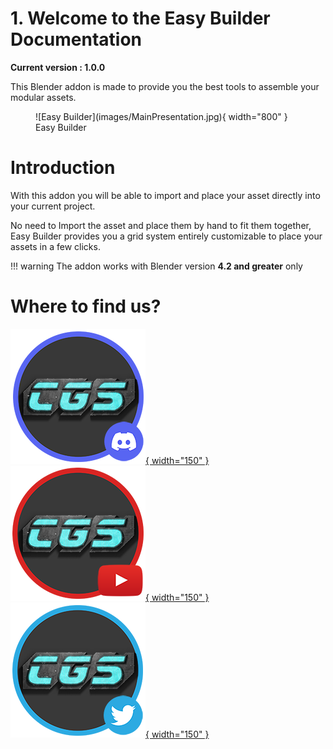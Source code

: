 # 1. Welcome to the Easy Builder Documentation

**Current version : 1.0.0**

This Blender addon is made to provide you the best tools to assemble your modular assets.

<figure markdown>
  ![Easy Builder](images/MainPresentation.jpg){ width="800" } 
  <figcaption>Easy Builder</figcaption>
</figure>

# Introduction
With this addon you will be able to import and place your asset directly into your current project.

No need to Import the asset and place them by hand to fit them together, Easy Builder provides you a grid system entirely customizable to place your assets in a few clicks.

!!! warning
    The addon works with Blender version **4.2 and greater** only


# Where to find us?

<a href="https://discord.gg/7B5wT8bQBD" target="_black">![CGSeb Discord](images/logo_discord.png){ width="150" }</a>
<a href="https://www.youtube.com/c/CGSeb-scifi" target="_black">![CGSeb Youtube](images/logo_youtube.png){ width="150" }</a>
<a href="https://twitter.com/CGSebSciFi" target="_black">![CGSeb Twitter](images/logo_twitter.png){ width="150" }</a>
